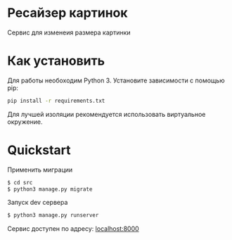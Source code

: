 

# Ресайзер картинок

Cервис для изменеия размера картинки

# Как установить


Для работы необоходим Python 3. 
Установите зависимости с помощью pip:
```bash
pip install -r requirements.txt
```
Для лучшей изоляции  рекомендуется использовать виртуальное окружение.

# Quickstart


Применить миграции
```bash
$ cd src
$ python3 manage.py migrate
```

Запуск dev сервера
```bash
$ python3 manage.py runserver
```
Сервис доступен по адресу: [localhost:8000](http://localhost:8000/)
